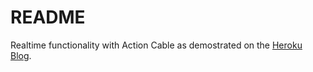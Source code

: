 # README

Realtime functionality with Action Cable as demostrated on the [Heroku Blog](https://blog.heroku.com/real_time_rails_implementing_websockets_in_rails_5_with_action_cable).
